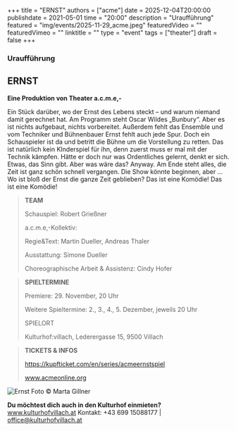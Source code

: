 +++
title = "ERNST"
authors = ["acme"]
date = 2025-12-04T20:00:00
publishdate = 2021-05-01
time = "20:00"
description = "Uraufführung"
featured = "img/events/2025-11-29_acme.jpeg"
featuredVideo = ""
featuredVimeo = ""
linktitle = ""
type = "event"
tags = ["theater"]
draft = false
+++

### Uraufführung

## ERNST

**Eine Produktion von Theater a.c.m.e,-**

Ein Stück darüber, wo der Ernst des Lebens steckt – und warum niemand damit gerechnet hat.
Am Programm steht Oscar Wildes „Bunbury“. Aber es ist nichts aufgebaut, nichts vorbereitet. Außerdem fehlt das Ensemble und vom Techniker und Bühnenbauer Ernst fehlt auch jede Spur. Doch ein Schauspieler ist da und betritt die Bühne um die Vorstellung zu retten. Das ist natürlich kein KInderspiel für ihn, denn zuerst muss er mal mit der Technik kämpfen. Hätte er doch nur was Ordentliches gelernt, denkt er sich. Etwas, das Sinn gibt.
Aber was wäre das? Anyway. Am Ende steht alles, die Zeit ist ganz schön schnell vergangen. Die Show könnte beginnen, aber …
Wo ist bloß der Ernst die ganze Zeit geblieben?
Das ist eine Komödie! Das ist eine Komödie!


> **TEAM**
> 
> Schauspiel: Robert Grießner
> 
> a.c.m.e,-Kollektiv:
> 
> Regie&Text: Martin Dueller, Andreas Thaler
> 
> Ausstattung: Simone Dueller
>
> Choreographische Arbeit & Assistenz: Cindy Hofer

> **SPIELTERMINE**
>
> Premiere: 29. November, 20 Uhr
>
> Weitere Spieltermine: 2., 3., 4., 5. Dezember, jeweils 20 Uhr
>
> SPIELORT
>
> Kulturhof:villach, Lederergasse 15, 9500 Villach

> **TICKETS & INFOS**
> 
> https://kupfticket.com/en/series/acmeernstspiel
>
> www.acmeonline.org

![Ernst](/img/events/2025-12-2_acme.png)
Foto © Marta Gillner


**Du möchtest dich auch in den Kulturhof einmieten?**
www.kulturhofvillach.at
Kontakt: +43 699 15088177 | office@kulturhofvillach.at

